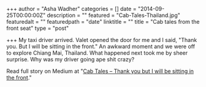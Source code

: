 +++
author = "Asha Wadher"
categories = []
date = "2014-09-25T00:00:00Z"
description = ""
featured = "Cab-Tales-Thailand.jpg"
featuredalt = ""
featuredpath = "date"
linktitle = ""
title = "Cab tales from the front seat"
type = "post"

+++
My taxi driver arrived. Valet opened the door for me and I said, "Thank you. But I will be sitting in the front." An awkward moment and we were off to explore Chiang Mai, Thailand. What happened next took me by sheer surprise.  Why was my driver going ape shit crazy?

Read full story on Medium at "<a href="https://medium.com/@Twiztedmyrtle/cab-tales-d50c5df1ca11" target="_blank">Cab Tales – Thank you but I will be sitting in the front</a>."
